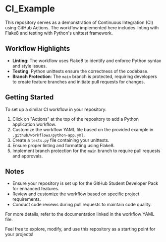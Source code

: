 # CI_Example

This repository serves as a demonstration of Continuous Integration (CI) using GitHub Actions. The workflow implemented here includes linting with Flake8 and testing with Python's unittest framework.

## Workflow Highlights

- **Linting**: The workflow uses Flake8 to identify and enforce Python syntax and style issues.
- **Testing**: Python unittests ensure the correctness of the codebase.
- **Branch Protection**: The `main` branch is protected, requiring developers to create feature branches and initiate pull requests for changes.

## Getting Started

To set up a similar CI workflow in your repository:

1. Click on "Actions" at the top of the repository to add a Python application workflow.
2. Customize the workflow YAML file based on the provided example in `.github/workflows/python-app.yml`.
3. Create a `tests.py` file containing your unittests.
4. Ensure proper linting and formatting using Flake8.
5. Implement branch protection for the `main` branch to require pull requests and approvals.

## Notes

- Ensure your repository is set up for the GitHub Student Developer Pack for enhanced features.
- Review and customize the workflow based on specific project requirements.
- Conduct code reviews during pull requests to maintain code quality.

For more details, refer to the documentation linked in the workflow YAML file.

Feel free to explore, modify, and use this repository as a starting point for your projects!

